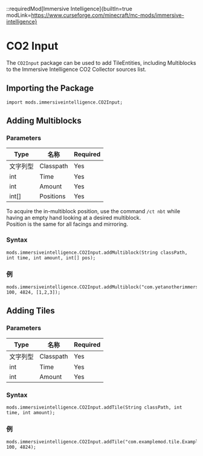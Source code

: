 ::requiredMod[Immersive Intelligence]{builtIn=true modLink=https://www.curseforge.com/minecraft/mc-mods/immersive-intelligence}

# CO2 Input

The `CO2Input` package can be used to add TileEntities, including Multiblocks to the Immersive Intelligence CO2 Collector sources list.

## Importing the Package

```zenscript
import mods.immersiveintelligence.CO2Input;
```

## Adding Multiblocks

### Parameters

| Type  | 名称        | Required |
| ----- | --------- | -------- |
| 文字列型  | Classpath | Yes      |
| int   | Time      | Yes      |
| int   | Amount    | Yes      |
| int[] | Positions | Yes      |

To acquire the in-multiblock position, use the command `/ct nbt` while having an empty hand looking at a desired multiblock.  
Position is the same for all facings and mirroring.

### Syntax

```zenscript
mods.immersiveintelligence.CO2Input.addMultiblock(String classPath, int time, int amount, int[] pos);
```

### 例

```zenscript
mods.immersiveintelligence.CO2Input.addMultiblock("com.yetanotherimmersiveaddon.blocks.multiblock.ExampleMultiblock", 100, 4824, [1,2,3]);
```

## Adding Tiles
### Parameters

| Type | 名称        | Required |
| ---- | --------- | -------- |
| 文字列型 | Classpath | Yes      |
| int  | Time      | Yes      |
| int  | Amount    | Yes      |

### Syntax

```zenscript
mods.immersiveintelligence.CO2Input.addTile(String classPath, int time, int amount);
```

### 例

```zenscript
mods.immersiveintelligence.CO2Input.addTile("com.examplemod.tile.ExampleTile", 100, 4824);
```